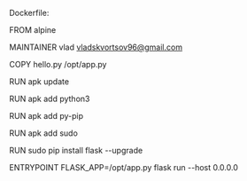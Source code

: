 Dockerfile:

FROM alpine

MAINTAINER vlad <vladskvortsov96@gmail.com>

COPY hello.py /opt/app.py

RUN apk update

RUN apk add python3

RUN apk add py-pip

RUN apk add sudo

RUN sudo pip install flask --upgrade

ENTRYPOINT FLASK_APP=/opt/app.py flask run --host 0.0.0.0

